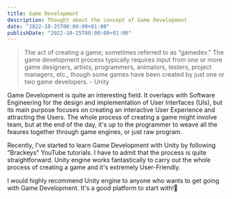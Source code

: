 ```yaml
---
title: Game Development
description: Thought about the concept of Game Development
date: "2022-10-25T00:00:00+01:00"
publishDate: "2022-10-25T00:00:00+01:00"
---
```


> The act of creating a game; sometimes referred to as “gamedev.” The game development process typically requires input from one or more game designers, artists, programmers, animators, testers, project managers, etc., though some games have been created by just one or two game developers.  - Unity

<!--more-->

Game Development is quite an interesting field. It overlaps with Software Engineering for the design and implementation of User Interfaces (UIs), but its main purpose focuses on creating an interactive User Experience and attracting the Users. The whole process of creating a game might involve team, but at the end of the day, it's up to the programmer to weave all the feaures together through game engines, or just raw program.

Recently, I've started to learn Game Development with Unity by following "Brackeys" YouTube tutorials. I have to admit that the process is quite straightforward. Unity engine works fantastically to carry out the whole process of creating a game and it's extremely User-Friendly.

I would highly recommend Unity engine to anyone who wants to get going with Game Development. It's a good platform to start with!:100: